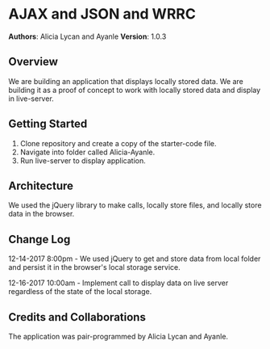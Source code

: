 # AJAX and JSON and WRRC

**Authors**: Alicia Lycan and Ayanle
**Version**: 1.0.3

## Overview
We are building an application that displays locally stored data. We are building it as a proof of concept to work with locally stored data and display in live-server.

## Getting Started
1. Clone repository and create a copy of the starter-code file. 
2. Navigate into folder called Alicia-Ayanle.
3. Run live-server to display application.

## Architecture
We used the jQuery library to make calls, locally store files, and locally store data in the browser.

## Change Log
12-14-2017 8:00pm - We used jQuery to get and store data from local folder and persist it in the browser's local storage service.

12-16-2017 10:00am - Implement call to display data on live server regardless of the state of the local storage.

## Credits and Collaborations
The application was pair-programmed by Alicia Lycan and Ayanle.